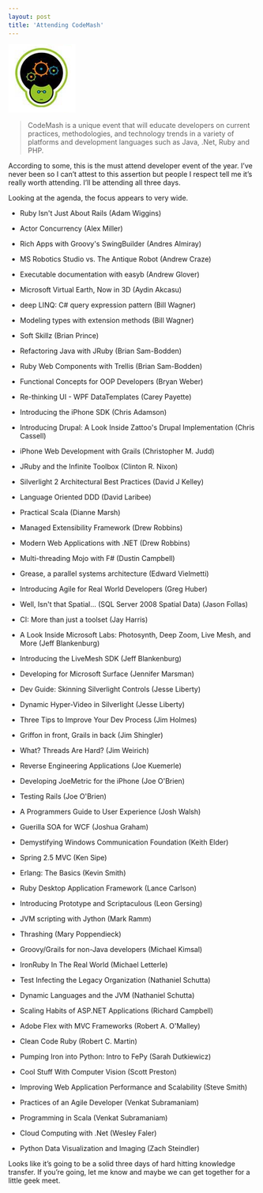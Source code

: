 ```yaml
---
layout: post  
title: 'Attending CodeMash'
---
```

![codemash](/cdn/images/blog/AttendingCodeMash_9068/codemash_thumb.png)

> CodeMash is a unique event that will educate developers on current practices, methodologies, and technology trends in a variety of platforms and development languages such as Java, .Net, Ruby and PHP.

According to some, this is the must attend developer event of the year. I’ve never been so I can’t attest to this assertion but people I respect tell me it’s really worth attending. I’ll be attending all three days.

Looking at the agenda, the focus appears to very wide.

* Ruby Isn't Just About Rails (Adam Wiggins)   
* Actor Concurrency (Alex Miller)   
* Rich Apps with Groovy's SwingBuilder (Andres Almiray)   
* MS Robotics Studio vs. The Antique Robot (Andrew Craze)   
* Executable documentation with easyb (Andrew Glover)   
* Microsoft Virtual Earth, Now in 3D (Aydin Akcasu)   
* deep LINQ: C# query expression pattern (Bill Wagner)   
* Modeling types with extension methods (Bill Wagner)   
* Soft Skillz (Brian Prince)   
* Refactoring Java with JRuby (Brian Sam-Bodden) 

* Ruby Web Components with Trellis (Brian Sam-Bodden)   
* Functional Concepts for OOP Developers (Bryan Weber)   
* Re-thinking UI - WPF DataTemplates (Carey Payette)   
* Introducing the iPhone SDK (Chris Adamson)   
* Introducing Drupal: A Look Inside Zattoo's Drupal Implementation (Chris Cassell)   
* iPhone Web Development with Grails (Christopher M. Judd)   
* JRuby and the Infinite Toolbox (Clinton R. Nixon)   
* Silverlight 2 Architectural Best Practices (David J Kelley)   
* Language Oriented DDD (David Laribee)   
* Practical Scala (Dianne Marsh) 

* Managed Extensibility Framework (Drew Robbins)   
* Modern Web Applications with .NET (Drew Robbins)   
* Multi-threading Mojo with F# (Dustin Campbell)   
* Grease, a parallel systems architecture (Edward Vielmetti)   
* Introducing Agile for Real World Developers (Greg Huber)   
* Well, Isn't that Spatial... (SQL Server 2008 Spatial Data) (Jason Follas)   
* CI: More than just a toolset (Jay Harris)   
* A Look Inside Microsoft Labs: Photosynth, Deep Zoom, Live Mesh, and More (Jeff Blankenburg)   
* Introducing the LiveMesh SDK (Jeff Blankenburg)   
* Developing for Microsoft Surface (Jennifer Marsman) 

* Dev Guide: Skinning Silverlight Controls (Jesse Liberty)   
* Dynamic Hyper-Video in Silverlight (Jesse Liberty)   
* Three Tips to Improve Your Dev Process (Jim Holmes)   
* Griffon in front, Grails in back (Jim Shingler)   
* What? Threads Are Hard? (Jim Weirich)   
* Reverse Engineering Applications (Joe Kuemerle)   
* Developing JoeMetric for the iPhone (Joe O'Brien)   
* Testing Rails (Joe O'Brien)   
* A Programmers Guide to User Experience (Josh Walsh)   
* Guerilla SOA for WCF (Joshua Graham) 

* Demystifying Windows Communication Foundation (Keith Elder)   
* Spring 2.5 MVC (Ken Sipe)   
* Erlang: The Basics (Kevin Smith)   
* Ruby Desktop Application Framework (Lance Carlson)   
* Introducing Prototype and Scriptaculous (Leon Gersing)   
* JVM scripting with Jython (Mark Ramm)   
* Thrashing (Mary Poppendieck)   
* Groovy/Grails for non-Java developers (Michael Kimsal)   
* IronRuby In The Real World (Michael Letterle)   
* Test Infecting the Legacy Organization (Nathaniel Schutta) 

* Dynamic Languages and the JVM (Nathaniel Schutta)   
* Scaling Habits of ASP.NET Applications (Richard Campbell)   
* Adobe Flex with MVC Frameworks (Robert A. O'Malley)   
* Clean Code Ruby (Robert C. Martin)   
* Pumping Iron into Python: Intro to FePy (Sarah Dutkiewicz)   
* Cool Stuff With Computer Vision (Scott Preston)   
* Improving Web Application Performance and Scalability (Steve Smith)   
* Practices of an Agile Developer (Venkat Subramaniam)   
* Programming in Scala (Venkat Subramaniam)   
* Cloud Computing with .Net (Wesley Faler)   
* Python Data Visualization and Imaging (Zach Steindler) 

Looks like it’s going to be a solid three days of hard hitting knowledge transfer. If you’re going, let me know and maybe we can get together for a little geek meet.

